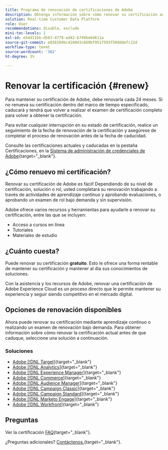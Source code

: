 ```yaml
---
title: Programa de renovación de certificaciones de Adobe
description: Obtenga información sobre cómo renovar su certificación antes de que caduque.
solution: Real-time Customer Data Platform
role: User
recommendations: disable, exclude
mini-toc-levels: 1
exl-id: e54d11bb-d563-4779-ad42-b749be64611a
source-git-commit: e038284bc410843c669bf951f593f50dddefc12d
workflow-type: tm+mt
source-wordcount: '362'
ht-degree: 3%

---
```


# Renovar la certificación {#renew}

Para mantener su certificación de Adobe, debe renovarla cada 24 meses. Si no renueva su certificación dentro del marco de tiempo especificado, caducará y tendrá que volver a realizar el examen de certificación completo para volver a obtener la certificación.

Para evitar cualquier interrupción en su estado de certificación, realice un seguimiento de la fecha de renovación de la certificación y asegúrese de completar el proceso de renovación antes de la fecha de caducidad.

Consulte las certificaciones actuales y caducadas en la pestaña Certificaciones, en la [Sistema de administración de credenciales de Adobe](https://www.certmetrics.com/adobe/candidate/cert_summary.aspx){target="_blank"}.

## ¿Cómo renuevo mi certificación?

Renovar su certificación de Adobe es fácil! Dependiendo de su nivel de certificación, solución o rol, usted completará su renovación trabajando a través de actividades de aprendizaje continuo y aprobando evaluaciones, o aprobando un examen de rol bajo demanda y sin supervisión.

Adobe ofrece varios recursos y herramientas para ayudarle a renovar su certificación, entre las que se incluyen:

* Acceso a cursos en línea
* Tutoriales
* Materiales de estudio

## ¿Cuánto cuesta?

Puede renovar su certificación **gratuito**. Esto le ofrece una forma rentable de mantener su certificación y mantener al día sus conocimientos de soluciones.

Con la asistencia y los recursos de Adobe, renovar una certificación de Adobe Experience Cloud es un proceso directo que le permite mantener su experiencia y seguir siendo competitivo en el mercado digital.

## Opciones de renovación disponibles

Ahora puede renovar su certificación mediante aprendizaje continuo o realizando un examen de renovación bajo demanda. Para obtener información sobre cómo renovar la certificación actual antes de que caduque, seleccione una solución a continuación.

### Soluciones

* [Adobe [!DNL Target]](https://experienceleague.adobe.com/docs/certification/certification/technical-certifications/at/at-renew.html){target="_blank"}
* [Adobe [!DNL Analytics]](https://experienceleague.adobe.com/docs/certification/certification/technical-certifications/aa/aa-renew.html){target="_blank"}
* [Adobe [!DNL Experience Manager]](https://experienceleague.adobe.com/docs/certification/certification/technical-certifications/aem/aem-renew.html){target="_blank"}
* [Adobe [!DNL Commerce]](https://experienceleague.adobe.com/docs/certification/certification/technical-certifications/ac/ac-renew.html){target="_blank"}
* [Adobe [!DNL Audience Manager]](https://experienceleague.adobe.com/docs/certification/certification/technical-certifications/aam/aam-renew.html){target="_blank"}
* [Adobe [!DNL Campaign Classic]](https://experienceleague.adobe.com/docs/certification/certification/technical-certifications/acc/acc-renew.html){target="_blank"}
* [Adobe [!DNL Campaign Standard]](https://experienceleague.adobe.com/docs/certification/certification/technical-certifications/acs/acs-renew.html){target="_blank"}
* [Adobe [!DNL Marketo Engage]](https://experienceleague.adobe.com/docs/certification/certification/technical-certifications/ame/ame-renew.html){target="_blank"}
* [Adobe [!DNL Workfront]](https://experienceleague.adobe.com/docs/certification/program/technical-certifications/aw/aw-renew.html){target="_blank"}

## Preguntas

Ver la certificación [FAQ](https://experienceleague.adobe.com/docs/certification/certification/faq.html){target="_blank"}.

¿Preguntas adicionales? [Contáctenos.](mailto:certif@adobe.com){target="_blank"}.
